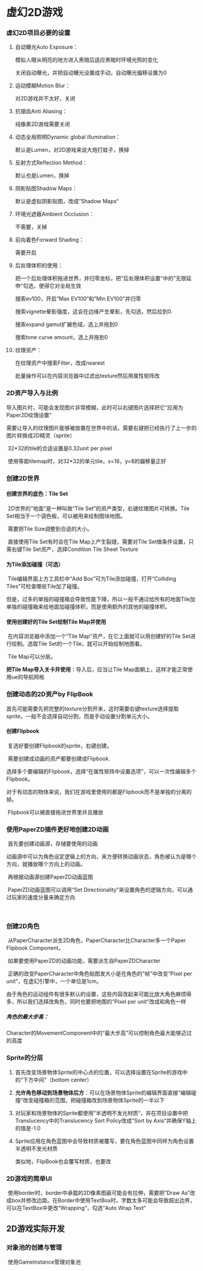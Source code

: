 # 虚幻2D游戏

### 虚幻2D项目必要的设置

1. 自动曝光Auto Exposure：

   模拟人眼从明亮的地方进入黑暗后适应黑暗时环境光照的变化

   关闭自动曝光，并把自动曝光设置成手动，自动曝光偏移设置为0

2. 运动模糊Motion Blur：

   对2D游戏并不太好，关闭

3. 抗锯齿Anti Aliasing：

   纯像素2D游戏需要关闭

4. 动态全局照明Dynamic global illumination：

   默认是Lumen，对2D游戏来说大炮打蚊子，换掉

5. 反射方式Reflection Method：

   默认也是Lumen，换掉

6. 阴影贴图Shadow Maps：

   默认是虚拟阴影贴图，改成”Shadow Maps“

7. 环境光遮蔽Ambient Occlusion：

   不需要，关掉

8. 前向着色Forward Shading：

   需要开启

9. 后处理体积的使用：

   把一个后处理体积拖进世界，并归零坐标，把”后处理体积设置“中的”无限延申“勾选，使得它对全局生效

   搜索ev100，开启”Max EV100“和”Min EV100"并归零

   搜索vignette晕影强度，这会在边缘产生晕影，先勾选，然后拉到0.

   搜索expand gamut扩展色域，选上并拖到0

   搜索tone curve amount，选上并拖到0

10. 纹理资产：

    在纹理资产中搜索Filter，改成nearest

    批量操作可以在内容浏览器中过滤出texture然后用属性矩阵改

### 2D资产导入与比例

​	导入图片时，可能会发现图片非常模糊，此时可以右键图片选择把它“应用为Paper2D纹理设置”

​	需要让导入的纹理图片能够被放置在世界中的话，需要右键把已经执行了上一步的图片转换成2D精灵（sprite）

​	32*32的tile的合适设置是0.32unit per pixel

​	使用等距tilemap时，对32*32的单元tile，x=16，y=8的偏移量正好

### 创建2D世界

#### 创建世界的底色：Tile Set

​	2D世界的“地面”是一种叫做“Tile Set”的资产类型，右键纹理图片可转换。Tile Set相当于一个调色板，可以被用来绘制图块地图。

​	需要把Tile Size调整到合适的大小。

​	直接使用Tile Set有时会在Tile Map上产生裂缝，需要对Tile Set做条件设置，只需右键Tile Set资产，选择Condition Tile Sheet Texture

#### 为Tile添加碰撞（可选）

​	Tile编辑界面上方工具栏中“Add Box”可为Tile添加碰撞，打开“Colliding Tiles”可检查哪些Tile加了碰撞。

​	但是，过多的单独的碰撞箱会导致性能下降，所以一般不通过给所有的地面Tile加单独的碰撞箱来给地面加碰撞体积，而是使用额外的其他的碰撞体积。

#### 使用创建好的Tile Set绘制Tile Map并使用

​	在内容浏览器中添加一个”Tile Map"资产，在它上面就可以用创建好的Tile Set进行绘制。选取Tile Set的一个Tile，就可以开始绘制地图看。

​	 Tile Map可以分层。



**把Tile Map导入关卡并使用**：导入后，应当让Tile Map面朝上，这样才能正常使用ue的导航网格



### 创建动态的2D资产by FlipBook

​	首先可能需要先把完整的texture分割开来，这时需要右键texture选择提取sprite，一般不会选择自动分割，而是手动设置分割单元大小。

#### 创建Flipbook

​	复选好要创建Flipbook的sprite，右键创建。

​	需要创建成动画的资产都要创建成Flipbook.

​	选择多个要编辑的Flipbook，选择“在属性矩阵中设置选项”，可以一次性编辑多个Flipbook。

​	对于有动态的物体来说，我们在游戏里使用的都是Flipbook而不是单独的分离的帧。

​	Flipbook可以被直接拖进世界里并且播放



### 使用PaperZD插件更好地创建2D动画

​	首先要创建动画源，存储要使用的动画

​	动画源中可以为角色设定逻辑上的方向，来方便转换动画状态，角色被认为是哪个方向，就播放哪个方向上的动画。

​	再根据动画源创建PaperZD动画蓝图

​	PaperZD动画蓝图可以调用“Set Directionality”来设置角色的逻辑方向，可以通过玩家的速度分量来确定方向

​	

### 创建2D角色

​	从PaperCharacter派生2D角色，PaperCharacter比Character多一个Paper Flipbook Component。

​	如果要使用PaperZD的动画功能，需要派生自PaperZDCharacter

​	正确的改变PaperCharacter中角色贴图发大小是在角色的“帧”中改变“Pixel per unit”，在虚幻引擎中，一个单位是1cm。

​	由于角色的运动组件有很多默认的设置，这些内容改起来可能比放大角色麻烦得多，所以我们选择改角色，同时也要把地图的“Pixel per unit”改成和角色一样

##### 角色的最大步高：

Character的MovementComponent中的“最大步高”可以控制角色最大能够迈过的高度



### Sprite的分层

1. 首先改变场景物体Sprite的中心点的位置，可以选择设置在Sprite的游戏中的“下方中间”（bottom center）

2. **允许角色移动到场景物体后方**：可以在场景物体Sprite的编辑界面直接“编辑碰撞“改变碰撞箱的范围，把碰撞箱改到场景物体Sprite的一半以下

3. 对玩家和场景物体的Sprite都使用”半透明不发光材质“，并在项目设置中把Translucency中的Translucency Sort Policy改成”Sort by Axis“并确保Y轴上的值是-1.0

4. Sprite应用在角色蓝图中会导致材质被覆写，要在角色蓝图中同样为角色设置半透明不发光材质

   类似地，FlipBook也会覆写材质，也要改

### 2D游戏的简单UI

​	使用border时，border中承载的2D像素图画可能会有拉伸，需要把”Draw As“改成box并修改边距。在Border中使用TextBox时，字数太多可能会导致超出边界，可以在TextBox中更改”Wrapping“，勾选”Auto Wrap Text“

## 2D游戏实际开发

### 对象池的创建与管理

​	使用GameInstance管理对象池